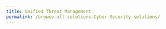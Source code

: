 ```yaml
---
title: Unified Threat Management
permalink: /browse-all-solutions-Cyber-Security-solutions/
---
```


